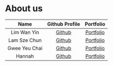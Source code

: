 # About us

 Name | Github Profile | Portfolio 
:----:|:--------------:|:---------:
Lim Wan Yin | [Github](https://github.com/yinyin377) | [Portfolio](team/yinyin377.md)
Lam Sze Chun | [Github](https://github.com/zcnmashleu95) | [Portfolio](team/zcnmashleu95.md)
Gwee Yeu Chai | [Github](https://github.com/gweeyc) | [Portfolio](team/gweeyc.md)
Hannah | [Github](https://github.com/hana-oxy) | [Portfolio](team/hana-oxy.md)
